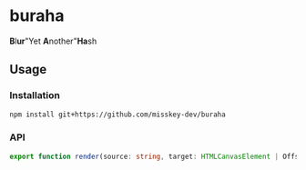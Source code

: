 # buraha

**B**l**ur**"Yet **A**nother"**Ha**sh

## Usage
### Installation
```bash
npm install git+https://github.com/misskey-dev/buraha
```

### API
```typescript
export function render(source: string, target: HTMLCanvasElement | OffscreenCanvas, punch?: number): void;
```
